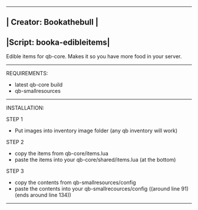---------------------------
|  Creator: Bookathebull  |
---------------------------
|Script: booka-edibleitems|
---------------------------
Edible items for qb-core. Makes it so you have more food in your server.

-------------------------------------------------------------------------------------------------------------------

REQUIREMENTS:

- latest qb-core build
- qb-smallresources

-------------------------------------------------------------------------------------------------------------------

INSTALLATION:

STEP 1
- Put images into inventory image folder (any qb inventory will work)

STEP 2
- copy the items from qb-core/items.lua
- paste the items into your qb-core/shared/items.lua (at the bottom)

STEP 3
- copy the contents from qb-smallresources/config
- paste the contents into your qb-smallrecources/config ((around line 91)(ends around line 134))

-------------------------------------------------------------------------------------------------------------------